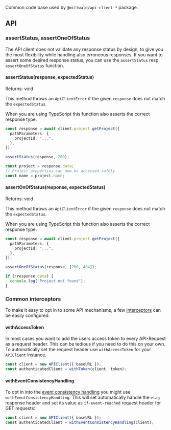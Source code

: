 Common code base used by `@mittwald/api-client-*` package.

## API

### assertStatus, assertOneOfStatus

The API client does not validate any response status by design, to give you the
most flexibility while handling also erroneous responses. If you want to assert
some desired response status, you can use the `assertStatus` resp.
`assertOneOfStatus` function.

#### assertStatus(response, expectedStatus)

Returns: void

This method throws an `ApiClientError` if the given `response` does not match
the `expectedStatus`.

When you are using TypeScript this function also asserts the correct response
type.

```ts
const response = await client.project.getProject({
  pathParameters: {
    projectId: "...",
  },
});

assertStatus(response, 200);

const project = response.data;
// Project properties can now be accessed safely
const name = project.name;
```

#### assertOnOfStatus(response, expectedStatus)

Returns: void

This method throws an `ApiClientError` if the given `response` does not match
the `expectedStatus`.

When you are using TypeScript this function also asserts the correct response
type.

```ts
const response = await client.project.getProject({
  pathParameters: {
    projectId: "...",
  },
});

assertOneOfStatus(response, [200, 404]);

if (!response.data) {
  console.log("Project not found");
}
```

### Common interceptors

To make it easy to opt in to some API mechanisms, a few
[interceptors](https://axios-http.com/docs/interceptors) can be easily
configured.

#### withAccessToken

In most cases you want to add the users access token to every API-Request as a
request header. This can be tedious if you need to do this on your own. To
automatically set the request header use `withAccessToken` for your `APIClient`
instance.

```ts
const client = new APIClient({ baseURL });
const authenticatedClient = withToken(client, token);
```

#### withEventConsistencyHandling

To opt in into the
[event consistency handling](https://developer.mittwald.de/docs/v2/api/intro/#eventual-consistency)
you might use `withEventConsistencyHandling`. This will set automatically handle
the `etag` response header and set its value as `if-event-reached` request
header for GET requests:

```ts
const client = new APIClient({ baseURL });
const authenticatedClient = withEventConsistencyHandling(client);
```
